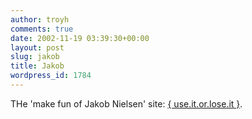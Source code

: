 ```yaml
---
author: troyh
comments: true
date: 2002-11-19 03:39:30+00:00
layout: post
slug: jakob
title: Jakob
wordpress_id: 1784
---
```


THe 'make fun of Jakob Nielsen' site: [{ use.it.or.lose.it }](http://useitorloseit.cjb.net/).
